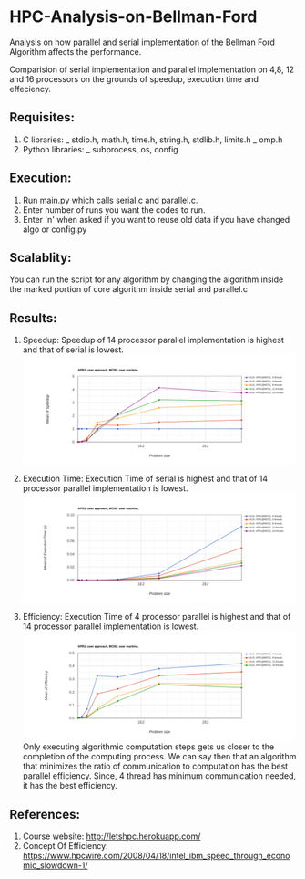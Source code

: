 # HPC-Analysis-on-Bellman-Ford

Analysis on how parallel and serial implementation of the Bellman Ford Algorithm affects the performance.

Comparision of serial implementation and parallel implementation on 4,8, 12 and 16 processors on the grounds of speedup, execution time and effeciency.

## Requisites: 
1. C libraries: 
   _ stdio.h, math.h, time.h, string.h, stdlib.h, limits.h
   _ omp.h
2. Python libraries: 
  _ subprocess, os, config
  
## Execution:
1. Run main.py which calls serial.c and parallel.c. 
2. Enter number of runs you want the codes to run.
3. Enter 'n' when asked if you want to reuse old data if you have changed algo or config.py

## Scalablity:
You can run the script for any algorithm by changing the algorithm inside the marked portion of core algorithm inside serial and parallel.c

## Results:
1. Speedup:
Speedup of 14 processor parallel implementation is highest and that of serial is lowest.
![speedup](mean_speedup.png)

2. Execution Time:
Execution Time of serial is highest and that of 14 processor parallel implementation is lowest.
![executionTime](mean_executionTime.png)

3. Efficiency:
Execution Time of 4 processor parallel is highest and that of 14 processor parallel implementation is lowest.
![efficiency](mean_efficiency.png)
Only executing algorithmic computation steps gets us closer to the completion of the computing process. We can say then that an algorithm that minimizes the ratio of communication to computation has the best parallel efficiency. Since, 4 thread has minimum communication needed, it has the best efficiency.

## References:
1. Course website: http://letshpc.herokuapp.com/
2. Concept Of Efficiency: https://www.hpcwire.com/2008/04/18/intel_ibm_speed_through_economic_slowdown-1/

